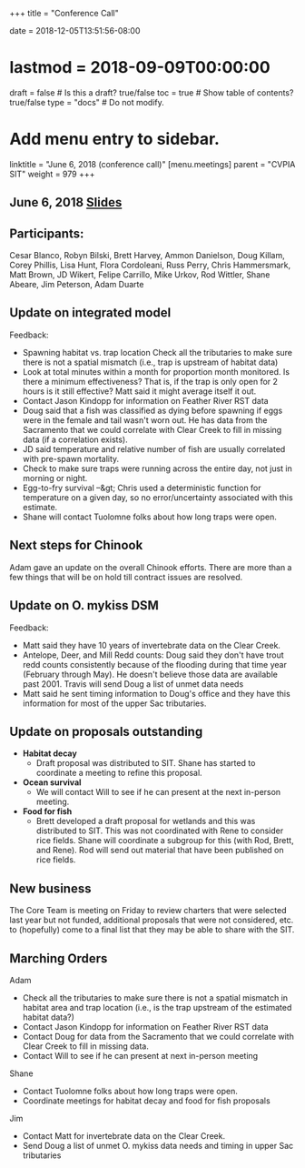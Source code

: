 +++
title = "Conference Call"

date = 2018-12-05T13:51:56-08:00
# lastmod = 2018-09-09T00:00:00

draft = false  # Is this a draft? true/false
toc = true  # Show table of contents? true/false
type = "docs"  # Do not modify.

# Add menu entry to sidebar.
linktitle = "June 6, 2018 (conference call)"
[menu.meetings]
  parent = "CVPIA SIT"
  weight = 979
+++

## June 6, 2018 [Slides](https://s3-us-west-2.amazonaws.com/cvpia-meeting-slides/June+6+2018+SIT+meeting.pdf)

## Participants:
Cesar Blanco, Robyn Bilski, Brett Harvey, Ammon Danielson, Doug Killam, Corey Phillis, Lisa Hunt, Flora Cordoleani, Russ Perry, Chris Hammersmark, Matt Brown, JD Wikert, Felipe Carrillo, Mike Urkov, Rod Wittler, Shane Abeare, Jim Peterson, Adam Duarte

## Update on integrated model

Feedback:

- Spawning habitat vs. trap location Check all the tributaries to make sure there is not a spatial mismatch (i.e., trap is upstream of habitat data)
- Look at total minutes within a month for proportion month monitored. Is there a minimum effectiveness? That is, if the trap is only open for 2 hours is it still effective? Matt said it might average itself it out.
- Contact Jason Kindopp for information on Feather River RST data
- Doug said that a fish was classified as dying before spawning if eggs were in the female and tail wasn&#39;t worn out. He has data from the Sacramento that we could correlate with Clear Creek to fill in missing data (if a correlation exists).
- JD said temperature and relative number of fish are usually correlated with pre-spawn mortality.
- Check to make sure traps were running across the entire day, not just in morning or night.
- Egg-to-fry survival –\&gt; Chris used a deterministic function for temperature on a given day, so no error/uncertainty associated with this estimate.
- Shane will contact Tuolomne folks about how long traps were open.

## Next steps for Chinook

Adam gave an update on the overall Chinook efforts. There are more than a few things that will be on hold till contract issues are resolved.

## Update on O. mykiss DSM

Feedback:

- Matt said they have 10 years of invertebrate data on the Clear Creek.
- Antelope, Deer, and Mill Redd counts: Doug said they don&#39;t have trout redd counts consistently because of the flooding during that time year (February through May). He doesn&#39;t believe those data are available past 2001. Travis will send Doug a list of unmet data needs
- Matt said he sent timing information to Doug&#39;s office and they have this information for most of the upper Sac tributaries.

## Update on proposals outstanding

- **Habitat decay**
  - Draft proposal was distributed to SIT. Shane has started to coordinate a meeting to refine this proposal.
- **Ocean survival**
  - We will contact Will to see if he can present at the next in-person meeting.
- **Food for fish**
  - Brett developed a draft proposal for wetlands and this was distributed to SIT. This was not coordinated with Rene to consider rice fields. Shane will coordinate a subgroup for this (with Rod, Brett, and Rene). Rod will send out material that have been published on rice fields.

## New business

The Core Team is meeting on Friday to review charters that were selected last year but not funded, additional proposals that were not considered, etc. to (hopefully) come to a final list that they may be able to share with the SIT.


## Marching Orders

Adam

- Check all the tributaries to make sure there is not a spatial mismatch in habitat area and trap location (i.e., is the trap upstream of the estimated habitat data?)
- Contact Jason Kindopp for information on Feather River RST data
- Contact Doug for data from the Sacramento that we could correlate with Clear Creek to fill in missing data.
- Contact Will to see if he can present at next in-person meeting

Shane

- Contact Tuolomne folks about how long traps were open.
- Coordinate meetings for habitat decay and food for fish proposals

Jim

- Contact Matt for invertebrate data on the Clear Creek.
- Send Doug a list of unmet O. mykiss data needs and timing in upper Sac tributaries
